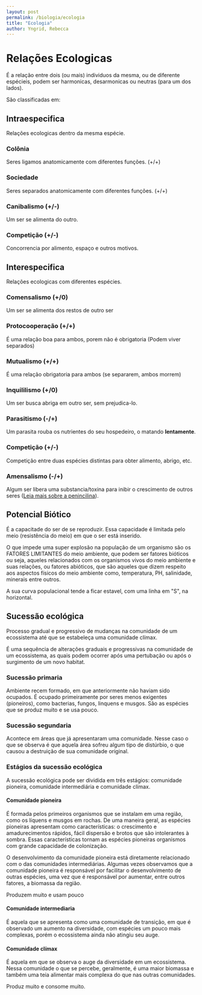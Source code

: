 ```yaml
---
layout: post
permalink: /biologia/ecologia
title: "Ecologia"
author: Yngrid, Rebecca
---
```


# Relações Ecologicas

É a relação entre dois (ou mais) individuos da mesma, ou de diferente espécieis, podem ser harmonicas, desarmonicas ou neutras (para um dos lados).

São classificadas em:

## Intraespecifica

Relações ecologicas dentro da mesma espécie.

### Colônia

Seres ligamos anatomicamente com diferentes funções. (+/+)

### Sociedade

Seres separados anatomicamente com diferentes funções. (+/+)

### Canibalismo (+/-)

Um ser se alimenta do outro.

### Competição (+/-)

Concorrencia por alimento, espaço e outros motivos.

## Interespecifica

Relações ecologicas com diferentes espécies.

### Comensalismo (+/0)

Um ser se alimenta dos restos de outro ser

### Protocooperação (+/+)

É uma relação boa para ambos, porem não é obrigatoria (Podem viver separados)

### Mutualismo (+/+)

É uma relação obrigatoria para ambos (se separarem, ambos morrem)

### Inquililismo (+/0)

Um ser busca abriga em outro ser, sem prejudica-lo.

### Parasitismo (-/+)

Um parasita rouba os nutrientes do seu hospedeiro, o matando **lentamente**.

### Competição (+/-)

Competição entre duas espécies distintas para obter alimento, abrigo, etc.

### Amensalismo (-/+)

Algum ser libera uma substancia/toxina para inibir o crescimento de outros seres ([Leia mais sobre a penincilina](https://brasilescola.uol.com.br/saude/penicilina.htm)).

## Potencial Biótico

É a capacitade do ser de se reproduzir. Essa capacidade é limitada pelo meio (resistência do meio) em que o ser está inserido.

O que impede uma super explosão na população de um organismo são os FATORES LIMITANTES do meio ambiente, que podem ser fatores bióticos ou seja, aqueles relacionados com os organismos vivos do meio ambiente e suas relações, ou fatores abióticos, que são aqueles que dizem respeito aos aspectos físicos do meio ambiente como, temperatura, PH, salinidade, minerais entre outros.

A sua curva populacional tende a ficar estavel, com uma linha em "S", na horizontal.

## Sucessão ecológica

Processo gradual e progressivo de mudanças na comunidade de um ecossistema até que se estabeleça uma comunidade clímax.

É uma sequência de alterações graduais e progressivas na comunidade de um ecossistema, as quais podem ocorrer após uma pertubação ou após o surgimento de um novo habitat.

### Sucessão primaria

Ambiente recem formado, em que anteriormente não haviam sido ocupados. É ocupado primeiramente por seres menos exigentes (pioneiros), como bacterias, fungos, linquens e musgos. São as espécies que se produz muito e se usa pouco.

### Sucessão segundaria

Acontece em áreas que já apresentaram uma comunidade. Nesse caso o que se observa é que aquela área sofreu algum tipo de distúrbio, o que causou a destruição de sua comunidade original.

### Estágios da sucessão ecológica

A sucessão ecológica pode ser dividida em três estágios: comunidade pioneira, comunidade intermediária e comunidade clímax.

#### Comunidade pioneira

É formada pelos primeiros organismos que se instalam em uma região, como os líquens e musgos em rochas. De uma maneira geral, as espécies pioneiras apresentam como características: o crescimento e amadurecimentos rápidos, fácil dispersão e brotos que são intolerantes à sombra. Essas características tornam as espécies pioneiras organismos com grande capacidade de colonização.

O desenvolvimento da comunidade pioneira está diretamente relacionado com o das comunidades intermediárias. Algumas vezes observamos que a comunidade pioneira é responsável por facilitar o desenvolvimento de outras espécies, uma vez que é responsável por aumentar, entre outros fatores, a biomassa da região.

Produzem muito e usam pouco

#### Comunidade intermediaria

É aquela que se apresenta como uma comunidade de transição, em que é observado um aumento na diversidade, com espécies um pouco mais complexas, porém o ecossistema ainda não atingiu seu auge.

#### Comunidade clímax

É aquela em que se observa o auge da diversidade em um ecossistema. Nessa comunidade o que se percebe, geralmente, é uma maior biomassa e também uma teia alimentar mais complexa do que nas outras comunidades.

Produz muito e consome muito.
